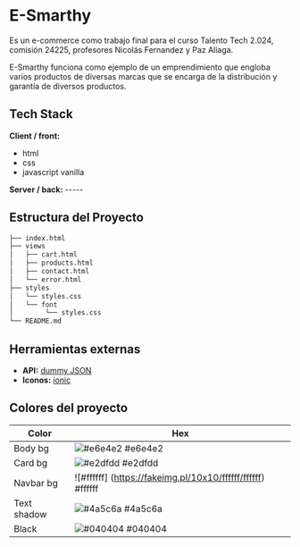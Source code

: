 # E-Smarthy

Es un e-commerce como trabajo final para el curso Talento Tech 2.024, comisión 24225, profesores Nicolás Fernandez y Paz Aliaga.

E-Smarthy funciona como ejemplo de un emprendimiento que engloba varios productos de diversas marcas que se encarga de la distribución y garantía de diversos productos.

## Tech Stack

**Client / front:**

- html
- css
- javascript vanilla

**Server / back:** -----

## Estructura del Proyecto

```bash
├── index.html
├── views
│   ├── cart.html
│   ├── products.html
│   ├── contact.html
│   └── error.html
├── styles
│   └── styles.css
│   └── font
│        └── styles.css
└── README.md

```

## Herramientas externas

- **API:** [dummy JSON](https://dummyjson.com/)
- **Iconos:** [ionic](https://ionic.io/ionicons)

## Colores del proyecto

| Color       | Hex                                                         |
| ----------- | ----------------------------------------------------------- |
| Body bg     | ![#e6e4e2](https://fakeimg.pl/10x10/e6e4e2/e6e4e2) #e6e4e2  |
| Card bg     | ![#e2dfdd](https://fakeimg.pl/10x10/e2dfdd/e2dfdd) #e2dfdd  |
| Navbar bg   | ![#ffffff] (https://fakeimg.pl/10x10/ffffff/ffffff) #ffffff |
| Text shadow | ![#4a5c6a](https://fakeimg.pl/10x10/4a5c6a/4a5c6a) #4a5c6a  |
| Black       | ![#040404](https://fakeimg.pl/10x10/040404/040404) #040404  |
